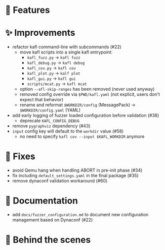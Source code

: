 # 🌟 Features

# ✨ Improvements

- refactor kafl command-line with subcommands (#22)
    - move kafl scripts into a single kafl entrypoint:
        - `kafl_fuzz.py`    -> `kafl fuzz`
        - `kafl_debug.py`   -> `kafl debug`
        - `kafl_cov.py`     -> `kafl cov`
        - `kafl_plot.py`    -> `kalf plot`
        - `kafl_gui.py`     -> `kafl gui`
        - `scripts/mcat.py` -> `kafl mcat`
    - option `--afl-skip-ranges` has been removed (never used anyway)
    - removed config override via `$PWD/kafl.yaml` (not explicit, users don't expect that behavior)
    - rename and reformat `$WORKDIR/config` (MessagePack) -> `$WORKDIR/config.yaml` (YAML)
- add early logging of fuzzer loaded configuration before validation (#38)
    - deprecate `KAFL_CONFIG_DEBUG`
- remove `pygraphviz` dependency (#43)
- `input` config key will default to the `workdir` value (#58)
    - no need to specify `kafl cov --input $KAFL_WORKDIR` anymore

# 🔧 Fixes

- avoid Qemu hang when handling ABORT in pre-init phase (#34)
- fix including `default_settings.yaml` in the final package (#35)
- remove dynaconf validation workaround (#60)

# 📖 Documentation

- add `docs/fuzzer_configuration.md` to document new configuration management based on Dynaconf (#22)

# 🧰 Behind the scenes

